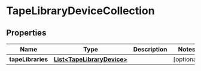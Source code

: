 
# TapeLibraryDeviceCollection

## Properties
Name | Type | Description | Notes
------------ | ------------- | ------------- | -------------
**tapeLibraries** | [**List&lt;TapeLibraryDevice&gt;**](TapeLibraryDevice.md) |  |  [optional]



